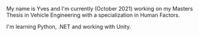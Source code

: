 My name is Yves and I'm currently (October 2021) working on my Masters Thesis in Vehicle Engineering with a specialization in Human Factors.

I'm learning Python, .NET and working with Unity.

<!---
pryxe023/pryxe023 is a ✨ special ✨ repository because its `README.md` (this file) appears on your GitHub profile.
You can click the Preview link to take a look at your changes.
--->
